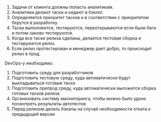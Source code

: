 1. Задачи от клиента должны попасть аналитикам.
2. Аналитики делают таски и кидают в бэклог.
3. Определяется приоритет тасков и в соответствии с приоритетом берутся в разработку.
4. Таски выполняются, тестируются, переоткрываются если были баги и потом заново тестируются.
5. Когда все таски релиза сделаны, делается тестовая сборка и тестируюется релиз.
6. Если релиз протестирован и менеджер дает добро, то происходит релиз в прод.

DevOps-у необходимо:
1. Подготовить среду для разработчиков
2. Подготовить тестовую среду, куда автоматически будут выкладываться готовые таски
3. Подготовить препрод среду, куда автоматически выложится сборка готовых тасков релиза
4. Организовать систему маониторинга, чтобы можно было удоно посмотреть результаты автотестов
5. Перед релизом делать бэкапы на случай необходимости отката к предыдущей версии
